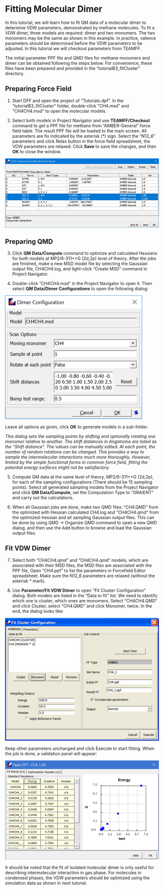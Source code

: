 # Fitting Molecular Dimer

In this tutorial, we will learn how to fit QM data of a molecular dimer to determine VDW parameters, demonstrated by methane molecules. To fit a VDW dimer, three models are required: dimer and two monomers. The two monomers may be the same as shown in this example. In practice, valence parameters should be determined before the VDW parameters to be adjusted. In this tutorial we will checkout parameters from TEAMFF.

The initial parameter PPF file and QMD files for methane monomers and dimer can be obtained following the steps below. For convenience, these files have been prepared and provided in the “tutorialB3_fitCluster” directory.

## Preparing Force Field

1.	Start DFF and open the project of "Tutorials.dpf". In the “tutorialB3_fitCluster” folder, double-click "CH4.msd" and "CH4CH4.msd" to open the molecular models. 

2.	Select both models in Project Navigator and use **TEAMFF/Checkout** command to get a PPF file for methane from “AMBER-General” force field table. The result PPF file will be loaded to the main screen. All parameters are fix indicated by the asterisk (*) sign. Select the “N12_6” parameters and click Relax button in the force field spreadsheet, the VDW parameters are relaxed. Click **Save** to save the changes, and then **OK** to close the window.
 
![force field ](./image.png) 

## Preparing QMD

3.	Click **QM Data/Compute** command to optimize and calculated Hessians for both models at MP2/6-311++G (2d,2p) level of theory. After the jobs are finished, make a new MSD model file by selecting the Gaussian output file, CH4CH4.log, and tight-click “Create MSD” command in Project Navigator.

4.	Double-click “CH4CH4.msd” in the Project Navigator to open it. Then select **QM Data/Dimer Configurations** to open the following dialog:
 
![sampling](./image-1.png) 

Leave all options as given, click **OK** to generate models in a sub-folder.

*This dialog sets the sampling points by shifting and optionally rotating one monomer relative to another. The shift distances in Angstroms are listed as the “Shift distance”. The values can be manually edited. At each point, the number of random rotations can be changed. This provides a way to sample the intermolecular interactions much more thoroughly. However, limited by the simple functional forms in common force field, fitting the potential energy surfaces might not be satisfactory.*

5.	Compute QM data at the same level of theory, MP2/6-311++G (2d,2p), for each of the sampling configurations (There should be 15 sampling points). Select all generated sampling models from the Project Navigator and click **QM Data/Compute**, set the Computation Type to “GRAIENT” and carry out the calculations. 

6.	When all Gaussian jobs are done, make two QMD files: “CH4.QMD” from the optimized with Hessian calculated CH4.log and “CH4CH4.qmd” from the optimized-hessian and all sampling Gaussian output files. This can be done by using QMD → Organize QMD command to open a new QMD dialog, and then use the Add button to browse and load the Gaussian output files. 

## Fit VDW Dimer

7.	Select both “CH4CH4.qmd” and “CH4CH4.qmd” models, which are associated with their MSD files, the MSD files are associated with the PPF file, Open “CH4.ppf” to list the parameters in Forcefield Editor spreadsheet. Make sure the N12_6 parameters are relaxed (without the asterisk * mark). 

8.	Use **Parameter/Fit VDW Dimer** to open "Fit Cluster Configuration" dialog. Both models are listed in the “Data to fit” list. We need to identify which one is cluster, which ones are monomers. Select “CH4CH4.QMD” and click Cluster, select “CH4.QMD” and click Monomer, twice. In the end, the dialog looks like:

![fit dialog](./image-2.png) 

Keep other parameters unchanged and click Execute to start fitting. When the job is done, a validation panel will appear:

![comparison of energy](./image-3.png) 


It should be noted that the fit of isolated molecular dimer is only useful for describing intermolecular interaction in gas phase. For molecules in condensed phases, the VDW parameters should be optimized using the simulation data as shown in next tutorial.

